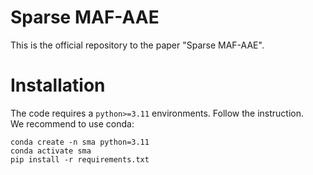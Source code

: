 # Sparse MAF-AAE
This is the official repository to the paper "Sparse MAF-AAE".

# Installation
The code requires a `python>=3.11` environments. Follow the instruction.<br/>
We recommend to use conda:
```
conda create -n sma python=3.11
conda activate sma
pip install -r requirements.txt 
```